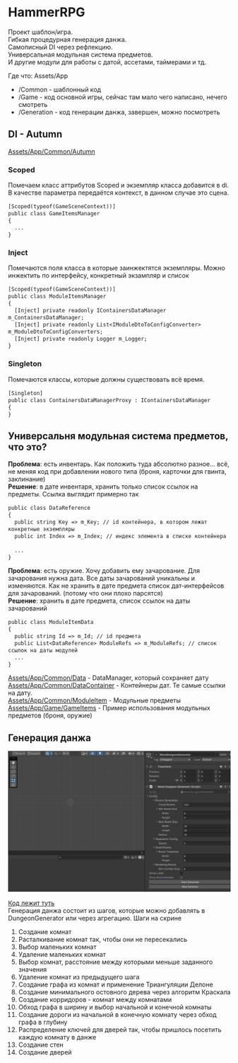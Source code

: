 # HammerRPG

Проект шаблон/игра.  
Гибкая процедурная генерация данжа.  
Самописный DI через рефлекцию.  
Универсальная модульная система предметов.  
И другие модули для работы с датой, ассетами, таймерами и тд.

Где что:
Assets/App
+ /Common - шаблонный код
+ /Game - код основной игры, сейчас там мало чего написано, нечего смотреть
+ /Generation - код генерации данжа, завершен, можно посмотреть

## DI - Autumn
[Assets/App/Common/Autumn](https://github.com/gunter0216/HammerRPG/tree/master/Assets/App/Common/Autumn)  

### Scoped
Помечаем класс аттрибутов Scoped и экземпляр класса добавится в di. В качестве параметра передаётся контекст, в данном случае это сцена. 
```
[Scoped(typeof(GameSceneContext))]
public class GameItemsManager
{
  ...
}
```

### Inject
Помечаются поля класса в которые заинжектятся экземпляры.
Можно инжектить по интерфейсу, конкретный экзампляр и список
```
[Scoped(typeof(GameSceneContext))]
public class ModuleItemsManager
{
  [Inject] private readonly IContainersDataManager m_ContainersDataManager;
  [Inject] private readonly List<IModuleDtoToConfigConverter> m_ModuleDtoToConfigConverters;
  [Inject] private readonly Logger m_Logger;
}
```

### Singleton
Помечаются классы, которые должны существовать всё время.
```
[Singleton]
public class ContainersDataManagerProxy : IContainersDataManager
{
}
```

## Универсальня модульная система предметов, что это?  
<b>Проблема</b>: есть инвентарь. Как положить туда абсолютно разное... всё, не меняя код при добавлении нового типа (броня, карточки для гвинта, заклинание)  
<b>Решение</b>: в дате инвентаря, хранить только список ссылок на предметы. Ссылка выглядит примерно так
```
public class DataReference
{
  public string Key => m_Key; // id контейнера, в котором лежат конкретные экземпляры
  public int Index => m_Index; // индекс элемента в списке контейнера

  ...
}
```
<b>Проблема</b>: есть оружие. Хочу добавить ему зачарование. Для зачарования нужна дата. Все даты зачарований уникальны и изменяются. Как не хранить в дате предмета список дат-интерфейсов для зачарований. (потому что они плохо парсятся)  
<b>Решение</b>: хранить в дате предмета, список ссылок на даты зачарований  
```
public class ModuleItemData
{
  public string Id => m_Id; // id предмета
  public List<DataReference> ModuleRefs => m_ModuleRefs; // список ссылок на даты модулей
  ...
}
```

[Assets/App/Common/Data](https://github.com/gunter0216/HammerRPG/tree/master/Assets/App/Common/Data) - DataManager, который сохраняет дату  
[Assets/App/Common/DataContainer](https://github.com/gunter0216/HammerRPG/tree/master/Assets/App/Common/DataContainer) - Контейнеры дат. Те самые ссылки на дату.   
[Assets/App/Common/ModuleItem](https://github.com/gunter0216/HammerRPG/tree/master/Assets/App/Common/ModuleItem) - Модульные предметы  
[Assets/App/Game/GameItems](https://github.com/gunter0216/HammerRPG/tree/master/Assets/App/Game/GameItems) - Пример использования модульных предметов (броня, оружие)  

## Генерация данжа

![](Images/Анимация38.gif)

[Код лежит туть](https://github.com/gunter0216/HammerRPG/tree/master/Assets/App/Generation)  
Генерация данжа состоит из шагов, которые можно добавлять в DungeonGenerator или через агрегацию.
Шаги на скрине
1. Создание комнат
2. Расталкивание комнат так, чтобы они не пересекались
3. Выбор маленьких комнат
4. Удаление маленьких комнат
5. Выбор комнат, расстояние между которыми меньше заданного значения
6. Удаление комнат из предыдущего шага
7. Создание графа из комнат и применение Триангуляции Делоне
8. Создание минимального остовного дерева через алгоритм Краскала
9. Создание корридоров - комнат между комнатами
10. Обход графа в ширину и выбор начальной и конечной комнаты
11. Создание дороги из начальной в конечную комнату через обход графа в глубину
12. Распределение ключей для дверей так, чтобы пришлось посетить каждую комнату в данже
13. Создание стен
14. Создание дверей
